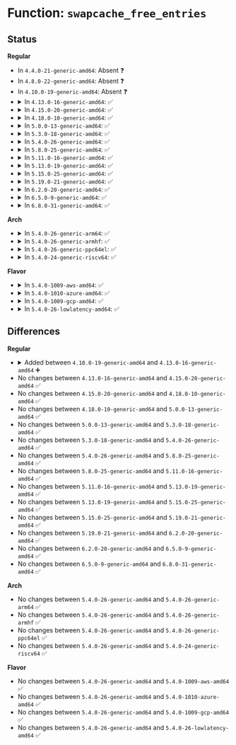 # Function: <code>swapcache_free_entries</code>

## Status
<b>Regular</b>
<ul>
<li>
In <code>4.4.0-21-generic-amd64</code>: Absent ❓
</li>
<li>
In <code>4.8.0-22-generic-amd64</code>: Absent ❓
</li>
<li>
In <code>4.10.0-19-generic-amd64</code>: Absent ❓
</li>
<li>
<details>
<summary>In <code>4.13.0-16-generic-amd64</code>: ✅</summary>

```c
void swapcache_free_entries(swp_entry_t * entries, int n)
```

```json
{
  "name": "swapcache_free_entries",
  "collision_type": "Unique Global",
  "inline_type": "No",
  "funcs": [
    {
      "addr": 18446744071581000192,
      "name": "swapcache_free_entries",
      "external": true,
      "loc": "mm/swapfile.c:1209",
      "file": "mm/swapfile.c",
      "inline": "seen, unknown",
      "caller_inline": [],
      "caller_func": [
        "mm/swap_slots.c:free_swap_slot",
        "mm/swap_slots.c:free_swap_slot"
      ]
    }
  ],
  "symbols": [
    {
      "addr": 18446744071581000192,
      "name": "swapcache_free_entries",
      "section": ".text",
      "bind": "STB_GLOBAL",
      "size": 499
    }
  ]
}
```
</details>
</li>
<li>
<details>
<summary>In <code>4.15.0-20-generic-amd64</code>: ✅</summary>

```c
void swapcache_free_entries(swp_entry_t * entries, int n)
```

```json
{
  "name": "swapcache_free_entries",
  "collision_type": "Unique Global",
  "inline_type": "No",
  "funcs": [
    {
      "addr": 18446744071581111952,
      "name": "swapcache_free_entries",
      "external": true,
      "loc": "mm/swapfile.c:1279",
      "file": "mm/swapfile.c",
      "inline": "seen, unknown",
      "caller_inline": [],
      "caller_func": [
        "mm/swap_slots.c:free_swap_slot",
        "mm/swap_slots.c:free_swap_slot"
      ]
    }
  ],
  "symbols": [
    {
      "addr": 18446744071581111952,
      "name": "swapcache_free_entries",
      "section": ".text",
      "bind": "STB_GLOBAL",
      "size": 514
    }
  ]
}
```
</details>
</li>
<li>
<details>
<summary>In <code>4.18.0-10-generic-amd64</code>: ✅</summary>

```c
void swapcache_free_entries(swp_entry_t * entries, int n)
```

```json
{
  "name": "swapcache_free_entries",
  "collision_type": "Unique Global",
  "inline_type": "No",
  "funcs": [
    {
      "addr": 18446744071581247840,
      "name": "swapcache_free_entries",
      "external": true,
      "loc": "mm/swapfile.c:1279",
      "file": "mm/swapfile.c",
      "inline": "seen, unknown",
      "caller_inline": [],
      "caller_func": [
        "mm/swap_slots.c:free_swap_slot",
        "mm/swap_slots.c:free_swap_slot"
      ]
    }
  ],
  "symbols": [
    {
      "addr": 18446744071581247840,
      "name": "swapcache_free_entries",
      "section": ".text",
      "bind": "STB_GLOBAL",
      "size": 499
    }
  ]
}
```
</details>
</li>
<li>
<details>
<summary>In <code>5.0.0-13-generic-amd64</code>: ✅</summary>

```c
void swapcache_free_entries(swp_entry_t * entries, int n)
```

```json
{
  "name": "swapcache_free_entries",
  "collision_type": "Unique Global",
  "inline_type": "No",
  "funcs": [
    {
      "addr": 18446744071581331472,
      "name": "swapcache_free_entries",
      "external": true,
      "loc": "mm/swapfile.c:1296",
      "file": "mm/swapfile.c",
      "inline": "seen, unknown",
      "caller_inline": [],
      "caller_func": [
        "mm/swap_slots.c:free_swap_slot",
        "mm/swap_slots.c:free_swap_slot"
      ]
    }
  ],
  "symbols": [
    {
      "addr": 18446744071581331472,
      "name": "swapcache_free_entries",
      "section": ".text",
      "bind": "STB_GLOBAL",
      "size": 480
    }
  ]
}
```
</details>
</li>
<li>
<details>
<summary>In <code>5.3.0-18-generic-amd64</code>: ✅</summary>

```c
void swapcache_free_entries(swp_entry_t * entries, int n)
```

```json
{
  "name": "swapcache_free_entries",
  "collision_type": "Unique Global",
  "inline_type": "No",
  "funcs": [
    {
      "addr": 18446744071581441216,
      "name": "swapcache_free_entries",
      "external": true,
      "loc": "mm/swapfile.c:1396",
      "file": "mm/swapfile.c",
      "inline": "seen, unknown",
      "caller_inline": [],
      "caller_func": [
        "mm/swap_slots.c:free_swap_slot",
        "mm/swap_slots.c:free_swap_slot"
      ]
    }
  ],
  "symbols": [
    {
      "addr": 18446744071581441216,
      "name": "swapcache_free_entries",
      "section": ".text",
      "bind": "STB_GLOBAL",
      "size": 480
    }
  ]
}
```
</details>
</li>
<li>
<details>
<summary>In <code>5.4.0-26-generic-amd64</code>: ✅</summary>

```c
void swapcache_free_entries(swp_entry_t * entries, int n)
```

```json
{
  "name": "swapcache_free_entries",
  "collision_type": "Unique Global",
  "inline_type": "No",
  "funcs": [
    {
      "addr": 18446744071581505440,
      "name": "swapcache_free_entries",
      "external": true,
      "loc": "mm/swapfile.c:1396",
      "file": "mm/swapfile.c",
      "inline": "seen, unknown",
      "caller_inline": [],
      "caller_func": [
        "mm/swap_slots.c:free_swap_slot",
        "mm/swap_slots.c:free_swap_slot"
      ]
    }
  ],
  "symbols": [
    {
      "addr": 18446744071581505440,
      "name": "swapcache_free_entries",
      "section": ".text",
      "bind": "STB_GLOBAL",
      "size": 480
    }
  ]
}
```
</details>
</li>
<li>
<details>
<summary>In <code>5.8.0-25-generic-amd64</code>: ✅</summary>

```c
void swapcache_free_entries(swp_entry_t * entries, int n)
```

```json
{
  "name": "swapcache_free_entries",
  "collision_type": "Unique Global",
  "inline_type": "No",
  "funcs": [
    {
      "addr": 18446744071581713104,
      "name": "swapcache_free_entries",
      "external": true,
      "loc": "mm/swapfile.c:1433",
      "file": "mm/swapfile.c",
      "inline": "seen, unknown",
      "caller_inline": [],
      "caller_func": [
        "mm/swap_slots.c:free_swap_slot",
        "mm/swap_slots.c:free_swap_slot"
      ]
    }
  ],
  "symbols": [
    {
      "addr": 18446744071581713104,
      "name": "swapcache_free_entries",
      "section": ".text",
      "bind": "STB_GLOBAL",
      "size": 646
    }
  ]
}
```
</details>
</li>
<li>
<details>
<summary>In <code>5.11.0-16-generic-amd64</code>: ✅</summary>

```c
void swapcache_free_entries(swp_entry_t * entries, int n)
```

```json
{
  "name": "swapcache_free_entries",
  "collision_type": "Unique Global",
  "inline_type": "No",
  "funcs": [
    {
      "addr": 18446744071581761008,
      "name": "swapcache_free_entries",
      "external": true,
      "loc": "mm/swapfile.c:1451",
      "file": "mm/swapfile.c",
      "inline": "seen, unknown",
      "caller_inline": [],
      "caller_func": [
        "mm/swap_slots.c:free_swap_slot",
        "mm/swap_slots.c:free_swap_slot"
      ]
    }
  ],
  "symbols": [
    {
      "addr": 18446744071581761008,
      "name": "swapcache_free_entries",
      "section": ".text",
      "bind": "STB_GLOBAL",
      "size": 646
    }
  ]
}
```
</details>
</li>
<li>
<details>
<summary>In <code>5.13.0-19-generic-amd64</code>: ✅</summary>

```c
void swapcache_free_entries(swp_entry_t * entries, int n)
```

```json
{
  "name": "swapcache_free_entries",
  "collision_type": "Unique Global",
  "inline_type": "No",
  "funcs": [
    {
      "addr": 18446744071581788288,
      "name": "swapcache_free_entries",
      "external": true,
      "loc": "mm/swapfile.c:1450",
      "file": "mm/swapfile.c",
      "inline": "seen, unknown",
      "caller_inline": [],
      "caller_func": [
        "mm/swap_slots.c:free_swap_slot",
        "mm/swap_slots.c:free_swap_slot"
      ]
    }
  ],
  "symbols": [
    {
      "addr": 18446744071581788288,
      "name": "swapcache_free_entries",
      "section": ".text",
      "bind": "STB_GLOBAL",
      "size": 636
    }
  ]
}
```
</details>
</li>
<li>
<details>
<summary>In <code>5.15.0-25-generic-amd64</code>: ✅</summary>

```c
void swapcache_free_entries(swp_entry_t * entries, int n)
```

```json
{
  "name": "swapcache_free_entries",
  "collision_type": "Unique Global",
  "inline_type": "No",
  "funcs": [
    {
      "addr": 18446744071582072336,
      "name": "swapcache_free_entries",
      "external": true,
      "loc": "mm/swapfile.c:1419",
      "file": "mm/swapfile.c",
      "inline": "seen, unknown",
      "caller_inline": [],
      "caller_func": [
        "mm/swap_slots.c:free_swap_slot",
        "mm/swap_slots.c:free_swap_slot"
      ]
    }
  ],
  "symbols": [
    {
      "addr": 18446744071582072336,
      "name": "swapcache_free_entries",
      "section": ".text",
      "bind": "STB_GLOBAL",
      "size": 639
    }
  ]
}
```
</details>
</li>
<li>
<details>
<summary>In <code>5.19.0-21-generic-amd64</code>: ✅</summary>

```c
void swapcache_free_entries(swp_entry_t * entries, int n)
```

```json
{
  "name": "swapcache_free_entries",
  "collision_type": "Unique Global",
  "inline_type": "No",
  "funcs": [
    {
      "addr": 18446744071582512352,
      "name": "swapcache_free_entries",
      "external": true,
      "loc": "mm/swapfile.c:1402",
      "file": "mm/swapfile.c",
      "inline": "seen, unknown",
      "caller_inline": [],
      "caller_func": [
        "mm/swap_slots.c:free_swap_slot",
        "mm/swap_slots.c:free_swap_slot"
      ]
    }
  ],
  "symbols": [
    {
      "addr": 18446744071582512352,
      "name": "swapcache_free_entries",
      "section": ".text",
      "bind": "STB_GLOBAL",
      "size": 679
    }
  ]
}
```
</details>
</li>
<li>
<details>
<summary>In <code>6.2.0-20-generic-amd64</code>: ✅</summary>

```c
void swapcache_free_entries(swp_entry_t * entries, int n)
```

```json
{
  "name": "swapcache_free_entries",
  "collision_type": "Unique Global",
  "inline_type": "No",
  "funcs": [
    {
      "addr": 18446744071583031328,
      "name": "swapcache_free_entries",
      "external": true,
      "loc": "mm/swapfile.c:1406",
      "file": "mm/swapfile.c",
      "inline": "seen, unknown",
      "caller_inline": [],
      "caller_func": [
        "mm/swap_slots.c:free_swap_slot",
        "mm/swap_slots.c:free_swap_slot"
      ]
    }
  ],
  "symbols": [
    {
      "addr": 18446744071583031328,
      "name": "swapcache_free_entries",
      "section": ".text",
      "bind": "STB_GLOBAL",
      "size": 679
    }
  ]
}
```
</details>
</li>
<li>
<details>
<summary>In <code>6.5.0-9-generic-amd64</code>: ✅</summary>

```c
void swapcache_free_entries(swp_entry_t * entries, int n)
```

```json
{
  "name": "swapcache_free_entries",
  "collision_type": "Unique Global",
  "inline_type": "No",
  "funcs": [
    {
      "addr": 18446744071583240192,
      "name": "swapcache_free_entries",
      "external": true,
      "loc": "mm/swapfile.c:1412",
      "file": "mm/swapfile.c",
      "inline": "seen, unknown",
      "caller_inline": [],
      "caller_func": [
        "mm/swap_slots.c:free_swap_slot",
        "mm/swap_slots.c:free_swap_slot"
      ]
    }
  ],
  "symbols": [
    {
      "addr": 18446744071583240192,
      "name": "swapcache_free_entries",
      "section": ".text",
      "bind": "STB_GLOBAL",
      "size": 675
    }
  ]
}
```
</details>
</li>
<li>
<details>
<summary>In <code>6.8.0-31-generic-amd64</code>: ✅</summary>

```c
void swapcache_free_entries(swp_entry_t * entries, int n)
```

```json
{
  "name": "swapcache_free_entries",
  "collision_type": "Unique Global",
  "inline_type": "No",
  "funcs": [
    {
      "addr": 18446744071583474720,
      "name": "swapcache_free_entries",
      "external": true,
      "loc": "mm/swapfile.c:1412",
      "file": "mm/swapfile.c",
      "inline": "seen, unknown",
      "caller_inline": [],
      "caller_func": [
        "mm/swap_slots.c:free_swap_slot",
        "mm/swap_slots.c:free_swap_slot"
      ]
    }
  ],
  "symbols": [
    {
      "addr": 18446744071583474720,
      "name": "swapcache_free_entries",
      "section": ".text",
      "bind": "STB_GLOBAL",
      "size": 675
    }
  ]
}
```
</details>
</li>
</ul>
<b>Arch</b>
<ul>
<li>
<details>
<summary>In <code>5.4.0-26-generic-arm64</code>: ✅</summary>

```c
void swapcache_free_entries(swp_entry_t * entries, int n)
```

```json
{
  "name": "swapcache_free_entries",
  "collision_type": "Unique Global",
  "inline_type": "No",
  "funcs": [
    {
      "addr": 18446603336492925920,
      "name": "swapcache_free_entries",
      "external": true,
      "loc": "mm/swapfile.c:1396",
      "file": "mm/swapfile.c",
      "inline": "seen, unknown",
      "caller_inline": [],
      "caller_func": [
        "mm/swap_slots.c:free_swap_slot",
        "mm/swap_slots.c:free_swap_slot"
      ]
    }
  ],
  "symbols": [
    {
      "addr": 18446603336492925920,
      "name": "swapcache_free_entries",
      "section": ".text",
      "bind": "STB_GLOBAL",
      "size": 888
    }
  ]
}
```
</details>
</li>
<li>
<details>
<summary>In <code>5.4.0-26-generic-armhf</code>: ✅</summary>

```c
void swapcache_free_entries(swp_entry_t * entries, int n)
```

```json
{
  "name": "swapcache_free_entries",
  "collision_type": "Unique Global",
  "inline_type": "No",
  "funcs": [
    {
      "addr": 3226714300,
      "name": "swapcache_free_entries",
      "external": true,
      "loc": "mm/swapfile.c:1396",
      "file": "mm/swapfile.c",
      "inline": "seen, unknown",
      "caller_inline": [],
      "caller_func": [
        "mm/swap_slots.c:free_swap_slot",
        "mm/swap_slots.c:free_swap_slot"
      ]
    }
  ],
  "symbols": [
    {
      "addr": 3226714300,
      "name": "swapcache_free_entries",
      "section": ".text",
      "bind": "STB_GLOBAL",
      "size": 856
    }
  ]
}
```
</details>
</li>
<li>
<details>
<summary>In <code>5.4.0-26-generic-ppc64el</code>: ✅</summary>

```c
void swapcache_free_entries(swp_entry_t * entries, int n)
```

```json
{
  "name": "swapcache_free_entries",
  "collision_type": "Unique Global",
  "inline_type": "No",
  "funcs": [
    {
      "addr": 13835058055286334208,
      "name": "swapcache_free_entries",
      "external": true,
      "loc": "mm/swapfile.c:1396",
      "file": "mm/swapfile.c",
      "inline": "seen, unknown",
      "caller_inline": [],
      "caller_func": [
        "mm/swap_slots.c:free_swap_slot",
        "mm/swap_slots.c:free_swap_slot"
      ]
    }
  ],
  "symbols": [
    {
      "addr": 13835058055286334208,
      "name": "swapcache_free_entries",
      "section": ".text",
      "bind": "STB_GLOBAL",
      "size": 1072
    }
  ]
}
```
</details>
</li>
<li>
<details>
<summary>In <code>5.4.0-24-generic-riscv64</code>: ✅</summary>

```c
void swapcache_free_entries(swp_entry_t * entries, int n)
```

```json
{
  "name": "swapcache_free_entries",
  "collision_type": "Unique Global",
  "inline_type": "No",
  "funcs": [
    {
      "addr": 18446743936272845694,
      "name": "swapcache_free_entries",
      "external": true,
      "loc": "mm/swapfile.c:1396",
      "file": "mm/swapfile.c",
      "inline": "seen, unknown",
      "caller_inline": [],
      "caller_func": [
        "mm/swap_slots.c:free_swap_slot",
        "mm/swap_slots.c:free_swap_slot"
      ]
    }
  ],
  "symbols": [
    {
      "addr": 18446743936272845694,
      "name": "swapcache_free_entries",
      "section": ".text",
      "bind": "STB_GLOBAL",
      "size": 862
    }
  ]
}
```
</details>
</li>
</ul>
<b>Flavor</b>
<ul>
<li>
<details>
<summary>In <code>5.4.0-1009-aws-amd64</code>: ✅</summary>

```c
void swapcache_free_entries(swp_entry_t * entries, int n)
```

```json
{
  "name": "swapcache_free_entries",
  "collision_type": "Unique Global",
  "inline_type": "No",
  "funcs": [
    {
      "addr": 18446744071581474176,
      "name": "swapcache_free_entries",
      "external": true,
      "loc": "mm/swapfile.c:1396",
      "file": "mm/swapfile.c",
      "inline": "seen, unknown",
      "caller_inline": [],
      "caller_func": [
        "mm/swap_slots.c:free_swap_slot",
        "mm/swap_slots.c:free_swap_slot"
      ]
    }
  ],
  "symbols": [
    {
      "addr": 18446744071581474176,
      "name": "swapcache_free_entries",
      "section": ".text",
      "bind": "STB_GLOBAL",
      "size": 480
    }
  ]
}
```
</details>
</li>
<li>
<details>
<summary>In <code>5.4.0-1010-azure-amd64</code>: ✅</summary>

```c
void swapcache_free_entries(swp_entry_t * entries, int n)
```

```json
{
  "name": "swapcache_free_entries",
  "collision_type": "Unique Global",
  "inline_type": "No",
  "funcs": [
    {
      "addr": 18446744071581415584,
      "name": "swapcache_free_entries",
      "external": true,
      "loc": "mm/swapfile.c:1396",
      "file": "mm/swapfile.c",
      "inline": "seen, unknown",
      "caller_inline": [],
      "caller_func": [
        "mm/swap_slots.c:free_swap_slot",
        "mm/swap_slots.c:free_swap_slot"
      ]
    }
  ],
  "symbols": [
    {
      "addr": 18446744071581415584,
      "name": "swapcache_free_entries",
      "section": ".text",
      "bind": "STB_GLOBAL",
      "size": 480
    }
  ]
}
```
</details>
</li>
<li>
<details>
<summary>In <code>5.4.0-1009-gcp-amd64</code>: ✅</summary>

```c
void swapcache_free_entries(swp_entry_t * entries, int n)
```

```json
{
  "name": "swapcache_free_entries",
  "collision_type": "Unique Global",
  "inline_type": "No",
  "funcs": [
    {
      "addr": 18446744071581465488,
      "name": "swapcache_free_entries",
      "external": true,
      "loc": "mm/swapfile.c:1396",
      "file": "mm/swapfile.c",
      "inline": "seen, unknown",
      "caller_inline": [],
      "caller_func": [
        "mm/swap_slots.c:free_swap_slot",
        "mm/swap_slots.c:free_swap_slot"
      ]
    }
  ],
  "symbols": [
    {
      "addr": 18446744071581465488,
      "name": "swapcache_free_entries",
      "section": ".text",
      "bind": "STB_GLOBAL",
      "size": 480
    }
  ]
}
```
</details>
</li>
<li>
<details>
<summary>In <code>5.4.0-26-lowlatency-amd64</code>: ✅</summary>

```c
void swapcache_free_entries(swp_entry_t * entries, int n)
```

```json
{
  "name": "swapcache_free_entries",
  "collision_type": "Unique Global",
  "inline_type": "No",
  "funcs": [
    {
      "addr": 18446744071581530208,
      "name": "swapcache_free_entries",
      "external": true,
      "loc": "mm/swapfile.c:1396",
      "file": "mm/swapfile.c",
      "inline": "seen, unknown",
      "caller_inline": [],
      "caller_func": [
        "mm/swap_slots.c:free_swap_slot",
        "mm/swap_slots.c:free_swap_slot"
      ]
    }
  ],
  "symbols": [
    {
      "addr": 18446744071581530208,
      "name": "swapcache_free_entries",
      "section": ".text",
      "bind": "STB_GLOBAL",
      "size": 467
    }
  ]
}
```
</details>
</li>
</ul>

## Differences
<b>Regular</b>
<ul>
<li>
<details>
<summary>Added between <code>4.10.0-19-generic-amd64</code> and <code>4.13.0-16-generic-amd64</code> ➕</summary>

```c
void swapcache_free_entries(swp_entry_t * entries, int n)
```
</details>
</li>
<li>
No changes between <code>4.13.0-16-generic-amd64</code> and <code>4.15.0-20-generic-amd64</code> ✅
</li>
<li>
No changes between <code>4.15.0-20-generic-amd64</code> and <code>4.18.0-10-generic-amd64</code> ✅
</li>
<li>
No changes between <code>4.18.0-10-generic-amd64</code> and <code>5.0.0-13-generic-amd64</code> ✅
</li>
<li>
No changes between <code>5.0.0-13-generic-amd64</code> and <code>5.3.0-18-generic-amd64</code> ✅
</li>
<li>
No changes between <code>5.3.0-18-generic-amd64</code> and <code>5.4.0-26-generic-amd64</code> ✅
</li>
<li>
No changes between <code>5.4.0-26-generic-amd64</code> and <code>5.8.0-25-generic-amd64</code> ✅
</li>
<li>
No changes between <code>5.8.0-25-generic-amd64</code> and <code>5.11.0-16-generic-amd64</code> ✅
</li>
<li>
No changes between <code>5.11.0-16-generic-amd64</code> and <code>5.13.0-19-generic-amd64</code> ✅
</li>
<li>
No changes between <code>5.13.0-19-generic-amd64</code> and <code>5.15.0-25-generic-amd64</code> ✅
</li>
<li>
No changes between <code>5.15.0-25-generic-amd64</code> and <code>5.19.0-21-generic-amd64</code> ✅
</li>
<li>
No changes between <code>5.19.0-21-generic-amd64</code> and <code>6.2.0-20-generic-amd64</code> ✅
</li>
<li>
No changes between <code>6.2.0-20-generic-amd64</code> and <code>6.5.0-9-generic-amd64</code> ✅
</li>
<li>
No changes between <code>6.5.0-9-generic-amd64</code> and <code>6.8.0-31-generic-amd64</code> ✅
</li>
</ul>
<b>Arch</b>
<ul>
<li>
No changes between <code>5.4.0-26-generic-amd64</code> and <code>5.4.0-26-generic-arm64</code> ✅
</li>
<li>
No changes between <code>5.4.0-26-generic-amd64</code> and <code>5.4.0-26-generic-armhf</code> ✅
</li>
<li>
No changes between <code>5.4.0-26-generic-amd64</code> and <code>5.4.0-26-generic-ppc64el</code> ✅
</li>
<li>
No changes between <code>5.4.0-26-generic-amd64</code> and <code>5.4.0-24-generic-riscv64</code> ✅
</li>
</ul>
<b>Flavor</b>
<ul>
<li>
No changes between <code>5.4.0-26-generic-amd64</code> and <code>5.4.0-1009-aws-amd64</code> ✅
</li>
<li>
No changes between <code>5.4.0-26-generic-amd64</code> and <code>5.4.0-1010-azure-amd64</code> ✅
</li>
<li>
No changes between <code>5.4.0-26-generic-amd64</code> and <code>5.4.0-1009-gcp-amd64</code> ✅
</li>
<li>
No changes between <code>5.4.0-26-generic-amd64</code> and <code>5.4.0-26-lowlatency-amd64</code> ✅
</li>
</ul>
